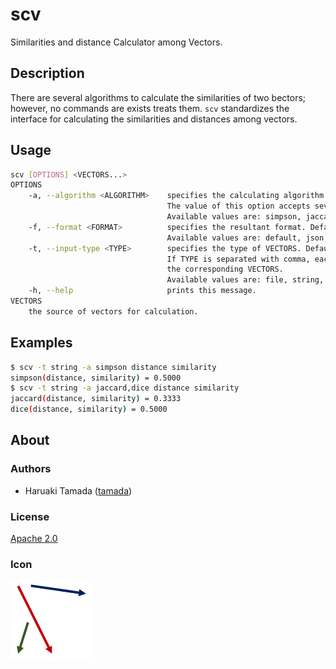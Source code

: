 # scv

Similarities and distance Calculator among Vectors.

## Description

There are several algorithms to calculate the similarities of two bectors; however, no commands are exists treats them.
`scv` standardizes the interface for calculating the similarities and distances among vectors.


## Usage

```sh
scv [OPTIONS] <VECTORS...>
OPTIONS
    -a, --algorithm <ALGORITHM>    specifies the calculating algorithm.  This option is mandatory.
                                   The value of this option accepts several values separated with comma.
                                   Available values are: simpson, jaccard, dice, and cosine.
    -f, --format <FORMAT>          specifies the resultant format. Default is default.
                                   Available values are: default, json, and xml.
    -t, --input-type <TYPE>        specifies the type of VECTORS. Default is file.
                                   If TYPE is separated with comma, each type shows 
                                   the corresponding VECTORS.
                                   Available values are: file, string, and json.
    -h, --help                     prints this message.
VECTORS
    the source of vectors for calculation.
```

## Examples

```sh
$ scv -t string -a simpson distance similarity
simpson(distance, similarity) = 0.5000
$ scv -t string -a jaccard,dice distance similarity
jaccard(distance, similarity) = 0.3333
dice(distance, similarity) = 0.5000
```

## About

### Authors

* Haruaki Tamada ([tamada](https://github.com/tamada))

### License

[Apache 2.0](https://github.com/tamada/scv/blob/main/LICENSE)

### Icon

![Icon](https://github.com/tamada/scv/blob/main/docs/static/images/scv.png)
